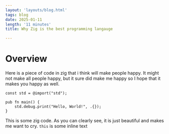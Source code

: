 ```yaml
---
layout: 'layouts/blog.html'
tags: blog
date: 2025-01-11
length: '11 minutes'
title: Why Zig is the best programming langauge

---
```


# Overview

Here is a piece of code in zig that i think will make people happy. It might not make all people happy, but it sure did make me happy so I hope that it makes you happy as well.

```zig
const std = @import("std");

pub fn main() {
    std.debug.print("Hello, World!", .{});
}
```

This is some zig code. As you can clearly see, it is just beautiful and makes me want to cry. `this` is some inline text


